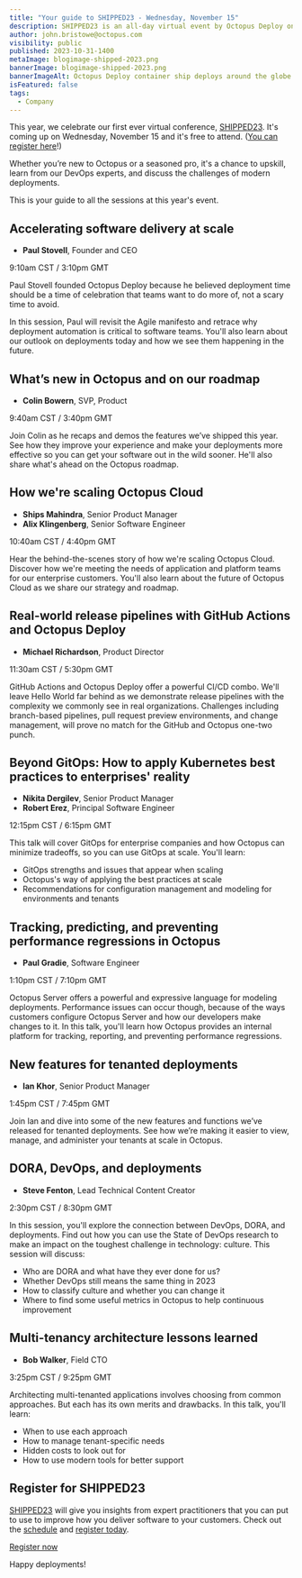 ```yaml
---
title: "Your guide to SHIPPED23 - Wednesday, November 15"
description: SHIPPED23 is an all-day virtual event by Octopus Deploy on November 15, 2023. Join us for discussions about managing complex hybrid deployments at scale.
author: john.bristowe@octopus.com
visibility: public
published: 2023-10-31-1400
metaImage: blogimage-shipped-2023.png
bannerImage: blogimage-shipped-2023.png
bannerImageAlt: Octopus Deploy container ship deploys around the globe with buildings and the DevOps infinity.
isFeatured: false
tags: 
  - Company
---
```


This year, we celebrate our first ever virtual conference, [SHIPPED23](https://octopus.com/shipped). It's coming up on Wednesday, November 15 and it's free to attend. ([You can register here](https://streamyard.com/watch/jpEyzQR8W7qr)!)

Whether you’re new to Octopus or a seasoned pro, it's a chance to upskill, learn from our DevOps experts, and discuss the challenges of modern deployments. 

This is your guide to all the sessions at this year's event.

## Accelerating software delivery at scale

- **Paul Stovell**, Founder and CEO
 
9:10am CST / 3:10pm GMT

Paul Stovell founded Octopus Deploy because he believed deployment time should be a time of celebration that teams want to do more of, not a scary time to avoid.

In this session, Paul will revisit the Agile manifesto and retrace why deployment automation is critical to software teams. You'll also learn about our outlook on deployments today and how we see them happening in the future.

## What’s new in Octopus and on our roadmap

- **Colin Bowern**, SVP, Product 

9:40am CST / 3:40pm GMT

Join Colin as he recaps and demos the features we’ve shipped this year. See how they improve your experience and make your deployments more effective so you can get your software out in the wild sooner. He'll also share what's ahead on the Octopus roadmap.

## How we're scaling Octopus Cloud

- **Ships Mahindra**, Senior Product Manager
- **Alix Klingenberg**, Senior Software Engineer 

10:40am CST / 4:40pm GMT

Hear the behind-the-scenes story of how we're scaling Octopus Cloud. Discover how we're meeting the needs of application and platform teams for our enterprise customers. You'll also learn about the future of Octopus Cloud as we share our strategy and roadmap.

## Real-world release pipelines with GitHub Actions and Octopus Deploy

- **Michael Richardson**, Product Director

11:30am CST / 5:30pm GMT

GitHub Actions and Octopus Deploy offer a powerful CI/CD combo. We'll leave Hello World far behind as we demonstrate release pipelines with the complexity we commonly see in real organizations. Challenges including branch-based pipelines, pull request preview environments, and change management, will prove no match for the GitHub and Octopus one-two punch.

## Beyond GitOps: How to apply Kubernetes best practices to enterprises' reality

- **Nikita Dergilev**, Senior Product Manager
- **Robert Erez**, Principal Software Engineer

12:15pm CST / 6:15pm GMT

This talk will cover GitOps for enterprise companies and how Octopus can minimize tradeoffs, so you can use GitOps at scale. You'll learn:

- GitOps strengths and issues that appear when scaling
- Octopus's way of applying the best practices at scale
- Recommendations for configuration management and modeling for environments and tenants

## Tracking, predicting, and preventing performance regressions in Octopus

- **Paul Gradie**, Software Engineer

1:10pm CST / 7:10pm GMT

Octopus Server offers a powerful and expressive language for modeling deployments. Performance issues can occur though, because of the ways customers configure Octopus Server and how our developers make changes to it. In this talk, you'll learn how Octopus provides an internal platform for tracking, reporting, and preventing performance regressions.

## New features for tenanted deployments

- **Ian Khor**, Senior Product Manager

1:45pm CST / 7:45pm GMT

Join Ian and dive into some of the new features and functions we’ve released for tenanted deployments. See how we’re making it easier to view, manage, and administer your tenants at scale in Octopus.

## DORA, DevOps, and deployments

- **Steve Fenton**, Lead Technical Content Creator

2:30pm CST / 8:30pm GMT

In this session, you'll explore the connection between DevOps, DORA, and deployments. Find out how you can use the State of DevOps research to make an impact on the toughest challenge in technology: culture. This session will discuss:

- Who are DORA and what have they ever done for us?
- Whether DevOps still means the same thing in 2023
- How to classify culture and whether you can change it
- Where to find some useful metrics in Octopus to help continuous improvement

## Multi-tenancy architecture lessons learned

- **Bob Walker**, Field CTO

3:25pm CST / 9:25pm GMT

Architecting multi-tenanted applications involves choosing from common approaches. But each has its own merits and drawbacks. In this talk, you'll learn:

- When to use each approach
- How to manage tenant-specific needs
- Hidden costs to look out for
- How to use modern tools for better support

## Register for SHIPPED23

[SHIPPED23](https://octopus.com/shipped) will give you insights from expert practitioners that you can put to use to improve how you deliver software to your customers. Check out the [schedule](https://octopus.com/shipped/schedule) and [register today](https://streamyard.com/watch/jpEyzQR8W7qr).

<span><a class="btn btn-success" href="https://streamyard.com/watch/jpEyzQR8W7qr">Register now</a></span>

Happy deployments!